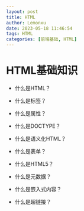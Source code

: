 ```yaml
---
layout: post
title: HTML
author: Lemonxu
date: 2023-05-18 11:46:54
tags: HTML
categories: [前端基础, HTML]
---
```


# HTML基础知识

- 什么是HTML？


- 什么是标签？

- 什么是属性？

- 什么是DOCTYPE？

- 什么是语义化HTML？


- 什么是表单？

- 什么是HTML5？

- 什么是元数据？

- 什么是嵌入式内容？

- 什么是超链接？